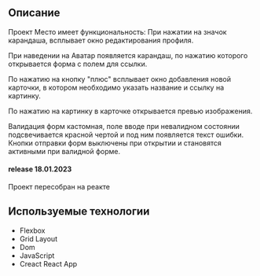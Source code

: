 ## Описание
Проект Место имеет функциональность:
При нажатии на значок карандаша, всплывает окно редактирования профиля.

При наведении на Аватар появляется карандаш, по нажатию которого открывается форма с полем для ссылки.

По нажатию на кнопку "плюс" всплывает окно добавления новой карточки, в котором необходимо указать название и ссылку на картинку.

По нажатию на картинку в карточке открывается превью изображения.

Валидация форм кастомная, поле вводе при невалидном состоянии подсвечивается красной чертой и под ним появляется текст ошибки. Кнопки отправки форм выключены при открытии и становятся активными при валидной форме.

#### release 18.01.2023
Проект пересобран на реакте

## Используемые технологии
* Flexbox
* Grid Layout
* Dom
* JavaScript
* Creact React App
